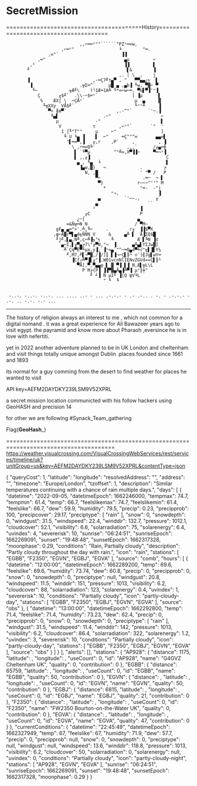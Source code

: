 # SecretMission


========================================History=======================================


     
     
                                ,,⌐══ⁿ""``````"PZⁿ═∞w,
                         ,⌐═ⁿ"                 ╘        "═.
                    ,∞"`                        ▐▐
                ,═"                              ▄µ         ⌐
             ,²                                  ▐▐         ▌
            ╜                                     ▌&        ▐
                                               ,. │ \  ,    j
            ▐                        ,-═Ç7╝τ▄▀ , "   ▀▀▄▄¿╕  ▌
             ▐                  .╦Σ═^`     µ█ ▄ ,▄b▐ ╙w, ▀▓⌐ ▀
              ╙⌐            ╥Æ╝\    )└1Æ═1A╩ ╙*∞⌐w⌐═, ▀&▌▀▐'ⁿ▐
                Ç       ╓$╝`  .\\-─$═ⁿ`             ] ▐µ      ▌
                 %    ÆX⌠ \  ⌐ÇÅⁿ`                   µ  ▄     ▓
                  ╙╦XXy  VÅ$╝`                       ╙ⁿⁿ╨     ▐
                    ▀< ╫æ▀`                   ,.-^"`      `'─.▐
                     ╚▄▌                 .─"                   ⌐
                       µ              -"                       ▌
                        V            τ         ,⌐ⁿ"`       `"  '
                         1 ⌠╙"T""     µ     ⌐"                 ]
                          ╚ U ╘▄ ▐    ▌  ⌐"     ═Ç""^∞       ▄▄∞▌
                           "▌═∞▀,▐   ╓,r    ,P`     ,         , ▐
                             \ ,⌐═∞Q╚'            ,,,`      /╓▄═╫
                              ▌ `╙▀µ         ^"╩∞,X▀▐▐⌐     ▀═¬²▐
                              ▌ ,,╓▐                             C
                               ▄ , ╙▄  ╘                         ▌
                                ▐▄w,▓}   ¬             .        ╒
                                  N, ,█                ' "▀ /   P
                                      ▀⌐                .═─  ¬ ▌
                                       ▀}             r─~─^''" M
                                         *             "═-  -"j
                                            ⁿ¬,               ▐
                                       ▄         `'─~.,      ╓`
                                      ▄                   ``
                                     ²                 ▐
                                  ╓C                   P
                               ¿─⌠                    ▄
                           ∞&Ñ╦═N N                  / ▀M~
                       gF▄ ▄═">'.╩,╚⌐     .        r╓  ▐▐$▀X
                      ,φ⌐Å▓r▀▌▄4╗ÑÑN V     &     ▄╩ ▌  Å▐ΣQ$█
                       ╜j╝,▌▄,N╨,ç⌐╩▐╖"╕    ╚         Æ ▌╚N ▐¢
                        `▄⌐Σ,▌╔▀▄╒7\"╔▀N,"¬  ▐      ▄╩▄▌YΣJw▓]
                          ╩`Çq▀É▀╙µx,y▐,`▐ⁿ∞▄`"^─═Q▄4▀╧√"╗▌▐▌Y¼
                           ╜,M7,╝▌¬▀▓,/▐/]║ ▌▐¬⌐Ç▌╠└ ∩`]╣Jg▌wY═
                             ▐Cƒ┌╩▀▐▌╓"▐.W01vcnNlIENvZGVd==Ç▌╠└
                               ▀Å],▀,▀▄▄╦ ▌ ▓ ▀▐ ▌▐ N,Æ▌╦L\L
                                 P M╒{P▐ ▐▐▀▓▄Å▄▐╩▀▐ µⁿ║╪"
                                    ╜ ╛▐ Ñ µI╜ ▐[Q φV╘L
                                         " ╙  ╚
     
     
     -..-. -..-. -..-. ... .... ..- - ... .-.-.- - .- .-.. . -. - .-.-.- - .-. .. -.-. -.- ...

----------------------------------------------------------------------------------------------------------
    

The history of religion always an interest to me , which not common for a digital nomand . 
it was a great experience for Ali Bawazeer years ago to visit egypt. the payramid and know more about Pharaoh ,eversince he is in love with nefertiti.

yet in 2022 another adventure planned to be in UK London and cheltenham and visit things totally unique amongst Dublin .places founded since 1661 and 1893

its normal for a guy comming from the desert to find weather for places he wanted to visit 

API key=AEFM2DAYDKY239LSM9V52XPRL

a secret mission location communicted with his follow hackers using GeoHASH and precision 14


for other we are following #Synack_Team_gathering 



Flag{______GeoHash_______}



======================================================================================
https://weather.visualcrossing.com/VisualCrossingWebServices/rest/services/timeline/uk?unitGroup=us&key=AEFM2DAYDKY239LSM9V52XPRL&contentType=json


{
 "queryCost": 1,
 "latitude": 
 "longitude": 
 "resolvedAddress": "",
 "address": "",
 "timezone": "Europe/London",
 "tzoffset": 1,
 "description": "Similar temperatures continuing with a chance of rain multiple days.",
 "days": [
  {
   "datetime": "2022-09-05,
   "datetimeEpoch": 1662246000,
   "tempmax": 74.7,
   "tempmin": 61.4,
   "temp": 66.7,
   "feelslikemax": 74.7,
   "feelslikemin": 61.4,
   "feelslike": 66.7,
   "dew": 59.9,
   "humidity": 79.5,
   "precip": 0.23,
   "precipprob": 100,
   "precipcover": 29.17,
   "preciptype": [
    "rain"
   ],
   "snow": 0,
   "snowdepth": 0,
   "windgust": 31.5,
   "windspeed": 22.4,
   "winddir": 132.7,
   "pressure": 1012.1,
   "cloudcover": 52.1,
   "visibility": 6.6,
   "solarradiation": 75,
   "solarenergy": 6.4,
   "uvindex": 4,
   "severerisk": 10,
   "sunrise": "06:24:51",
   "sunriseEpoch": 1662269091,
   "sunset": "19:48:48",
   "sunsetEpoch": 1662317328,
   "moonphase": 0.29,
   "conditions": "Rain, Partially cloudy",
   "description": "Partly cloudy throughout the day with rain.",
   "icon": "rain",
   "stations": [
    "EGBB",
    "F2350",
    "EGVN",
    "EGBJ",
    "EGVA"
   ],
   "source": "comb",
   "hours": [
    {
     "datetime": "12:00:00",
     "datetimeEpoch": 1662289200,
     "temp": 69.6,
     "feelslike": 69.6,
     "humidity": 73.74,
     "dew": 60.8,
     "precip": 0,
     "precipprob": 0,
     "snow": 0,
     "snowdepth": 0,
     "preciptype": null,
     "windgust": 20.8,
     "windspeed": 11.5,
     "winddir": 151,
     "pressure": 1013,
     "visibility": 6.2,
     "cloudcover": 88,
     "solarradiation": 123,
     "solarenergy": 0.4,
     "uvindex": 1,
     "severerisk": 10,
     "conditions": "Partially cloudy",
     "icon": "partly-cloudy-day",
     "stations": [
      "EGBB",
      "F2350",
      "EGBJ",
      "EGVN",
      "EGVA"
     ],
     "source": "obs"
    },
    {
     "datetime": "13:00:00",
     "datetimeEpoch": 1662292800,
     "temp": 71.4,
     "feelslike": 71.4,
     "humidity": 73.23,
     "dew": 62.4,
     "precip": 0,
     "precipprob": 0,
     "snow": 0,
     "snowdepth": 0,
     "preciptype": [
      "rain"
     ],
     "windgust": 31.5,
     "windspeed": 11.4,
     "winddir": 142,
     "pressure": 1013,
     "visibility": 6.2,
     "cloudcover": 86.4,
     "solarradiation": 322,
     "solarenergy": 1.2,
     "uvindex": 3,
     "severerisk": 10,
     "conditions": "Partially cloudy",
     "icon": "partly-cloudy-day",
     "stations": [
      "EGBB",
      "F2350",
      "EGBJ",
      "EGVN",
      "EGVA"
     ],
     "source": "obs"
    }
   ]
  }
 ],
 "alerts": [],
 "stations": {
  "AP928": {
   "distance": 1175,
   "latitude": ,
   "longitude": ,
   "useCount": 0,
   "id": "AP928",
   "name": "G4GVZ Cheltenham UK",
   "quality": 0,
   "contribution": 0
  },
  "EGBB": {
   "distance": 65759,
   "latitude": ,
   "longitude": ,
   "useCount": 0,
   "id": "EGBB",
   "name": "EGBB",
   "quality": 50,
   "contribution": 0
  },
  "EGVN": {
   "distance": ,
   "latitude": ,
   "longitude": ,
   "useCount": 0,
   "id": "EGVN",
   "name": "EGVN",
   "quality": 50,
   "contribution": 0
  },
  "EGBJ": {
   "distance": 6815,
   "latitude": ,
   "longitude": ,
   "useCount": 0,
   "id": "EGBJ",
   "name": "EGBJ",
   "quality": 21,
   "contribution": 0
  },
  "F2350": {
   "distance": ,
   "latitude": ,
   "longitude": ,
   "useCount": 0,
   "id": "F2350",
   "name": "FW2350 Bourton-on-the-Water UK",
   "quality": 0,
   "contribution": 0
  },
  "EGVA": {
   "distance": ,
   "latitude": ,
   "longitude": ,
   "useCount": 0,
   "id": "EGVA",
   "name": "EGVA",
   "quality": 47,
   "contribution": 0
  }
 },
 "currentConditions": {
  "datetime": "22:45:49",
  "datetimeEpoch": 1662327949,
  "temp": 67,
  "feelslike": 67,
  "humidity": 71.9,
  "dew": 57.7,
  "precip": 0,
  "precipprob": null,
  "snow": 0,
  "snowdepth": 0,
  "preciptype": null,
  "windgust": null,
  "windspeed": 13.6,
  "winddir": 118.8,
  "pressure": 1013,
  "visibility": 6.2,
  "cloudcover": 50,
  "solarradiation": 0,
  "solarenergy": null,
  "uvindex": 0,
  "conditions": "Partially cloudy",
  "icon": "partly-cloudy-night",
  "stations": [
   "AP928",
   "EGVN",
   "EGVA"
  ],
  "sunrise": "06:24:51",
  "sunriseEpoch": 1662269091,
  "sunset": "19:48:48",
  "sunsetEpoch": 1662317328,
  "moonphase": 0.29
 }
}
